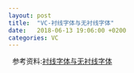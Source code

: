 ```yaml
---
layout: post
title:  "VC-衬线字体与无衬线字体"
date:   2018-06-13 19:06:00 +0200
categories: VC
---
```


&nbsp;&nbsp;参考资料:[衬线字体与无衬线字体]

[衬线字体与无衬线字体]:https://baike.baidu.com/item/%E6%97%A0%E8%A1%AC%E7%BA%BF%E4%BD%93/2374029

